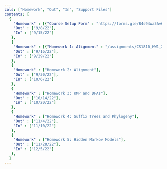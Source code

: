 ```yaml
---
cols: ["Homework", "Out", "In", "Support Files"]
contents: [
  {
    "Homework" : [{"Course Setup Form" : "https://forms.gle/B4s94wa5Av6u4DGq7"}],
    "Out" : ["9/8/22"],
    "In" : ["9/15/22"]
   },
   {
    "Homework" : [{"Homework 1: Alignment" : "/assignments/CS1810_HW1_2022"}],
    "Out" : ["9/16/22"],
    "In" : ["9/29/22"]
   },
   {
    "Homework" : ["Homework 2: Alignment"],
    "Out" : ["9/30/22"],
    "In" : ["10/6/22"]
   },
   {
    "Homework" : ["Homework 3: KMP and DFAs"],
    "Out" : ["10/14/22"],
    "In" : ["10/20/22"]
   },
   {
    "Homework" : ["Homework 4: Suffix Trees and Phylogeny"],
    "Out" : ["11/4/22"],
    "In" : ["11/10/22"]
   },
   {
    "Homework" : ["Homework 5: Hidden Markov Models"],
    "Out" : ["11/28/22"],
    "In" : ["12/5/22"]
   },
  ]
---
```

<!-- link format (include braces) {"Homework 1: Alignment": "https://google.com"} -->
